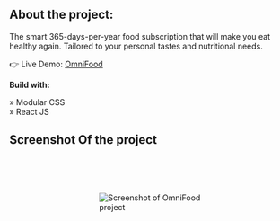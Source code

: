 About the project:
--------------------------

The smart 365-days-per-year food subscription that will make you eat healthy again. Tailored to your personal tastes and nutritional needs.

👉 Live Demo: <a target="blank" href="https://omnifood-r3act.netlify.app/"> OmniFood <a/> 

<strong>Build with:</strong>
  
» Modular CSS </br>
» React JS



Screenshot Of the project
--------------------------
<div style="padding: 4rem 10rem;">
  <img src="https://portfolio-r3act.netlify.app/static/media/OmniFood.58da31aa9b9b2f7ec04f.png" alt="Screenshot of OmniFood project" />
</div>


